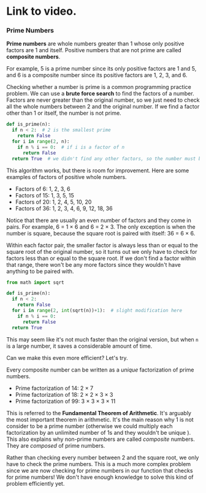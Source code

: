 # Link to video.

### Prime Numbers

**Prime numbers** are whole numbers greater than 1 whose only positive factors are 1 and itself. Positive numbers that are not prime are called **composite numbers**.

For example, 5 is a prime number since its only positive factors are 1 and 5, and 6 is a composite number since its positive factors are 1, 2, 3, and 6.

Checking whether a number is prime is a common programming practice problem. We can use a **brute force search** to find the factors of a number. Factors are never greater than the original number, so we just need to check all the whole numbers between 2 and the original number. If we find a factor other than 1 or itself, the number is not prime.

```python
def is_prime(n):
  if n < 2:  # 2 is the smallest prime 
    return False
  for i in range(2, n):
    if n % i == 0:  # if i is a factor of n
      return False
  return True  # we didn't find any other factors, so the number must be prime
```

This algorithm works, but there is room for improvement. Here are some examples of factors of positive whole numbers. 

* Factors of 6: 1, 2, 3, 6
* Factors of 15: 1, 3, 5, 15
* Factors of 20: 1, 2, 4, 5, 10, 20
* Factors of 36: 1, 2, 3, 4, 6, 9, 12, 18, 36

Notice that there are usually an even number of factors and they come in pairs. For example, 6 = 1 × 6 and 6 = 2 × 3. The only exception is when the number is square, because the square root is paired with itself: 36 = 6 × 6.

Within each factor pair, the smaller factor is always less than or equal to the square root of the original number, so it turns out we only have to check for factors less than or equal to the square root. If we don't find a factor within that range, there won't be any more factors since they wouldn't have anything to be paired with.

```python
from math import sqrt

def is_prime(n):
  if n < 2:   
    return False
  for i in range(2, int(sqrt(n))+1):  # slight modification here
    if n % i == 0:  
      return False
  return True 
```
This may seem like it's not much faster than the original version, but when `n` is a large number, it saves a considerable amount of time.

Can we make this even more efficient? Let's try.

Every composite number can be written as a *unique* factorization of prime numbers.

* Prime factorization of 14: 2 × 7
* Prime factorization of 18: 2 × 2 × 3 × 3
* Prime factorization of 99: 3 × 3 × 3 × 11

This is referred to the **Fundamental Theorem of Arithmetic**. It's arguably the most important theorem in arithmetic. It's the main reason why 1 is not consider to be a prime number (otherwise we could multiply each factorization by an unlimited number of 1s and they wouldn't be unique ). This also explains why non-prime numbers are called *composite* numbers. They are *composed* of prime numbers.

Rather than checking every number between 2 and the square root, we only have to check the prime numbers. This is a much more complex problem since we are now checking for prime numbers in our function that checks for prime numbers! We don't have enough knowledge to solve this kind of problem efficiently yet.
